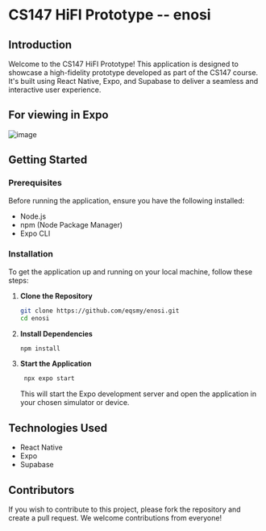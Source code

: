 # CS147 HiFI Prototype -- enosi


## Introduction

Welcome to the CS147 HiFI Prototype! This application is designed to showcase a high-fidelity prototype developed as part of the CS147 course. It's built using React Native, Expo, and Supabase to deliver a seamless and interactive user experience.

## For viewing in Expo
![image](https://github.com/eqsmy/enosi/assets/34151362/fdf07961-1d50-4b67-a07f-e1b1589f4bdb)


## Getting Started

### Prerequisites

Before running the application, ensure you have the following installed:

- Node.js
- npm (Node Package Manager)
- Expo CLI

### Installation

To get the application up and running on your local machine, follow these steps:

1. **Clone the Repository**

   ```bash
   git clone https://github.com/eqsmy/enosi.git
   cd enosi

   ```

2. **Install Dependencies**

   ```bash
   npm install

   ```

3. **Start the Application**
   ```bash
    npx expo start
   ```
   This will start the Expo development server and open the application in your chosen simulator or device.

## Technologies Used

- React Native
- Expo
- Supabase

## Contributors

If you wish to contribute to this project, please fork the repository and create a pull request. We welcome contributions from everyone!

